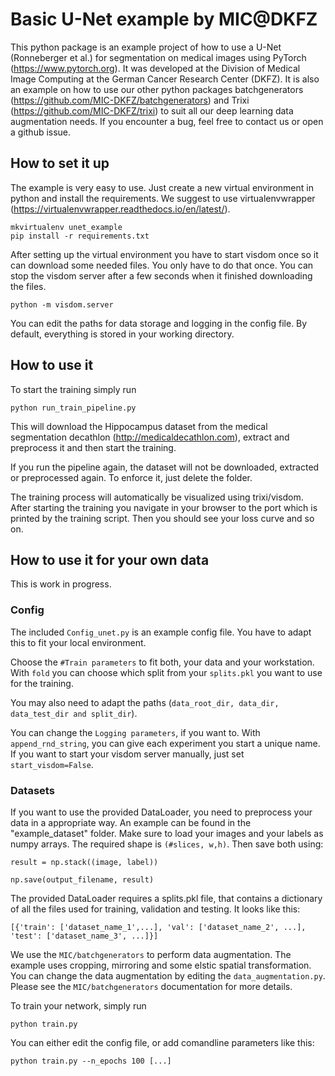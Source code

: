 # Basic U-Net example by MIC@DKFZ
This python package is an example project of how to use a U-Net (Ronneberger et al.) for segmentation on medical images using 
PyTorch (https://www.pytorch.org).
It was developed at the Division of Medical Image Computing at the German Cancer Research Center (DKFZ).
It is also an example on how to use our other python packages batchgenerators (https://github.com/MIC-DKFZ/batchgenerators) and 
Trixi (https://github.com/MIC-DKFZ/trixi) to suit all our deep learning data augmentation needs.
If you encounter a bug, feel free to contact us or open a github issue.


## How to set it up
The example is very easy to use. Just create a new virtual environment in python and install the requirements. 
We suggest to use virtualenvwrapper (https://virtualenvwrapper.readthedocs.io/en/latest/).
```
mkvirtualenv unet_example
pip install -r requirements.txt
```

After setting up the virtual environment you have to start visdom once so it can download some needed files. You only
have to do that once. You can stop the visdom server after a few seconds when it finished downloading the files.
```
python -m visdom.server
```

You can edit the paths for data storage and logging in the config file. By default, everything is stored in your working directory.


## How to use it
To start the training simply run 
```
python run_train_pipeline.py
```

This will download the Hippocampus dataset from the medical segmentation decathlon (http://medicaldecathlon.com),
extract and preprocess it and then start the training.

If you run the pipeline again, the dataset will not be downloaded, extracted or preprocessed again. To enforce it, just delete the folder.

The training process will automatically be visualized using trixi/visdom. After starting the training you navigate 
in your browser to the port which is printed by the training script. Then you should see your loss curve and so on.



## How to use it for your own data
This is work in progress.

### Config

The included `Config_unet.py` is an example config file. You have to adapt this to fit your local environment.

Choose the `#Train parameters` to fit both, your data and your workstation. 
With `fold` you can choose which split from your `splits.pkl` you want to use for the training.

You may also need to adapt the paths (`data_root_dir, data_dir, data_test_dir and split_dir`).

You can change the `Logging parameters`, if you want to. With `append_rnd_string`, you can give each experiment you start a unique name.
If you want to start your visdom server manually, just set `start_visdom=False`.

### Datasets
If you want to use the provided DataLoader, you need to preprocess your data in a appropriate way. An example can be found in the 
"example_dataset" folder. Make sure to load your images and your labels as numpy arrays. The required shape is `(#slices, w,h)`. 
Then save both using:
```
result = np.stack((image, label))

np.save(output_filename, result)
```

The provided DataLoader requires a splits.pkl file, that contains a dictionary of all the files used for training, validation and testing.
It looks like this:
```
[{'train': ['dataset_name_1',...], 'val': ['dataset_name_2', ...], 'test': ['dataset_name_3', ...]}]
```

We use the `MIC/batchgenerators` to perform data augmentation. The example uses cropping, mirroring and some elstic spatial transformation.
You can change the data augmentation by editing the `data_augmentation.py`. Please see the `MIC/batchgenerators` documentation for more details.

To train your network, simply run
```
python train.py
```

You can either edit the config file, or add comandline parameters like this:
```
python train.py --n_epochs 100 [...]
```